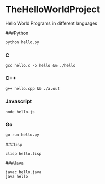 # TheHelloWorldProject
Hello World Programs in different languages

###Python
```
python hello.py
```

### C
```
gcc hello.c -o hello && ./hello
```
### C++
```
g++ hello.cpp && ./a.out
```

### Javascript
```
node hello.js
```

### Go
```
go run hello.py
```

###Lisp
```
clisp hello.lisp
```

###Java
```
javac hello.java
java hello
```
